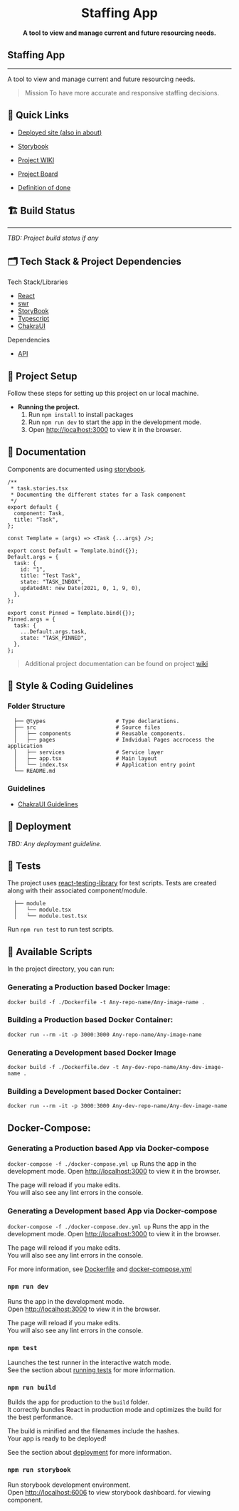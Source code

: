 <div align="center">
  <h1>Staffing App</h1>
  <strong>A tool to view and manage current and future resourcing needs.</strong>
</div>

## Staffing App

---

A tool to view and manage current and future resourcing needs.

> Mission
> To have more accurate and responsive staffing decisions.

## 🔗 Quick Links

- [Deployed site (also in about)](https://bitovi.github.io/app-staffing/)

- [Storybook](https://bitovi.github.io/app-staffing/storybook/)
- [Project WIKI](https://github.com/bitovi/app-staffing/wiki)
- [Project Board](https://github.com/bitovi/app-staffing/projects)
- [Definition of done](https://github.com/bitovi/app-staffing/wiki/Definition-of-Done)

## 🏗 Build Status

---

_TBD: Project build status if any_

## 🗂 Tech Stack & Project Dependencies

Tech Stack/Libraries

- [React](https://reactjs.org/docs/getting-started.html)
- [swr](https://swr.vercel.app/docs/getting-started)
- [StoryBook](https://storybook.js.org/docs/react/get-started/introduction)
- [Typescript](https://www.typescriptlang.org/docs/handbook/typescript-from-scratch.html)
- [ChakraUI](https://chakra-ui.com/docs/getting-started)

Dependencies

- [API](https://github.com/bitovi/app-staffing-api)

[comment]: <> (- [])

## 🔧 Project Setup

Follow these steps for setting up this project on ur local machine.

- **Running the project.**
  1.  Run `npm install` to install packages
  2.  Run `npm run dev` to start the app in the development mode.
  3.  Open [http://localhost:3000](http://localhost:3000) to view it in the browser.

## 📜 Documentation

Components are documented using [storybook](https://storybook.js.org/docs/react/writing-stories/introduction).

```tsx
/**
 * task.stories.tsx
 * Documenting the different states for a Task component
 */
export default {
  component: Task,
  title: "Task",
};

const Template = (args) => <Task {...args} />;

export const Default = Template.bind({});
Default.args = {
  task: {
    id: "1",
    title: "Test Task",
    state: "TASK_INBOX",
    updatedAt: new Date(2021, 0, 1, 9, 0),
  },
};

export const Pinned = Template.bind({});
Pinned.args = {
  task: {
    ...Default.args.task,
    state: "TASK_PINNED",
  },
};
```

> Additional project documentation can be found on project [wiki](https://github.com/bitovi/app-staffing/wiki)

## 🦺 Style & Coding Guidelines

### Folder Structure

      ├── @types                      # Type declarations.
      ├── src                         # Source files
      │   ├── components              # Reusable components.
      │   ├── pages                   # Indvidual Pages accrocess the application
      │   ├── services                # Service layer
      │   ├── app.tsx                 # Main layout
      │   └── index.tsx               # Application entry point
      └── README.md

### Guidelines

- [ChakraUI Guidelines](https://bitovi.github.io/app-staffing/storybook/?path=/story/design-system--page)

## 🚀 Deployment

_TBD: Any deployment guideline._

## 🧪 Tests

The project uses [react-testing-library](https://testing-library.com/docs/react-testing-library/intro/) for test scripts.
Tests are created along with their associated component/module.

      ├── module
      │   └── module.tsx
      │   └── module.test.tsx

Run `npm run test` to run test scripts.

[comment]: <> (TBD testing guidelines)

## 🧰 Available Scripts

In the project directory, you can run:

### Generating a Production based Docker Image:

`docker build -f ./Dockerfile -t Any-repo-name/Any-image-name .`

### Building a Production based Docker Container:

`docker run --rm -it -p 3000:3000 Any-repo-name/Any-image-name`

### Generating a Development based Docker Image

`docker build -f ./Dockerfile.dev -t Any-dev-repo-name/Any-dev-image-name .`

### Building a Development based Docker Container:

`docker run --rm -it -p 3000:3000 Any-dev-repo-name/Any-dev-image-name`

## Docker-Compose:

### Generating a Production based App via Docker-compose

 `docker-compose -f ./docker-compose.yml up`
Runs the app in the development mode.
Open [http://localhost:3000](http://localhost:3000) to view it in the browser.

The page will reload if you make edits.\
You will also see any lint errors in the console.

### Generating a Development based App via Docker-compose

 `docker-compose -f ./docker-compose.dev.yml up`
Runs the app in the development mode.
Open [http://localhost:3000](http://localhost:3000) to view it in the browser.

The page will reload if you make edits.\
You will also see any lint errors in the console.


For more information, see [Dockerfile](./Dockerfile) and [docker-compose.yml](./docker-compose.yaml)

### `npm run dev`

Runs the app in the development mode.\
Open [http://localhost:3000](http://localhost:3000) to view it in the browser.

The page will reload if you make edits.\
You will also see any lint errors in the console.

### `npm test`

Launches the test runner in the interactive watch mode.\
See the section about [running tests](https://facebook.github.io/create-react-app/docs/running-tests) for more information.

### `npm run build`

Builds the app for production to the `build` folder.\
It correctly bundles React in production mode and optimizes the build for the best performance.

The build is minified and the filenames include the hashes.\
Your app is ready to be deployed!

See the section about [deployment](https://facebook.github.io/create-react-app/docs/deployment) for more information.

### `npm run storybook`

Run storybook development environment.\
Open [http://localhost:6006](http://localhost:6006/?path=/story/introduction--page) to view storybook dashboard. for viewing component.
